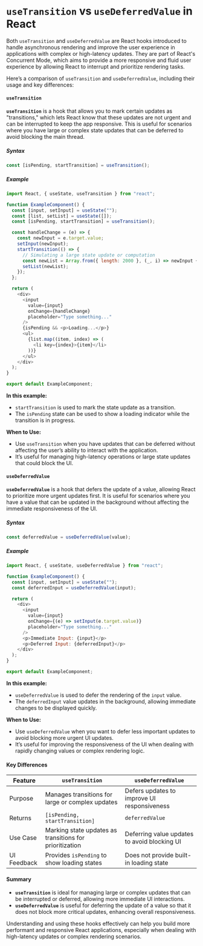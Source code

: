 # `useTransition` vs `useDeferredValue` in React

Both `useTransition` and `useDeferredValue` are React hooks introduced to handle asynchronous rendering and improve the user experience in applications with complex or high-latency updates. They are part of React's Concurrent Mode, which aims to provide a more responsive and fluid user experience by allowing React to interrupt and prioritize rendering tasks.

Here’s a comparison of `useTransition` and `useDeferredValue`, including their usage and key differences:

#### `useTransition`

**`useTransition`** is a hook that allows you to mark certain updates as "transitions," which lets React know that these updates are not urgent and can be interrupted to keep the app responsive. This is useful for scenarios where you have large or complex state updates that can be deferred to avoid blocking the main thread.

##### Syntax

```javascript
const [isPending, startTransition] = useTransition();
```

##### Example

```javascript
import React, { useState, useTransition } from "react";

function ExampleComponent() {
  const [input, setInput] = useState("");
  const [list, setList] = useState([]);
  const [isPending, startTransition] = useTransition();

  const handleChange = (e) => {
    const newInput = e.target.value;
    setInput(newInput);
    startTransition(() => {
      // Simulating a large state update or computation
      const newList = Array.from({ length: 2000 }, (_, i) => newInput + i);
      setList(newList);
    });
  };

  return (
    <div>
      <input
        value={input}
        onChange={handleChange}
        placeholder="Type something..."
      />
      {isPending && <p>Loading...</p>}
      <ul>
        {list.map((item, index) => (
          <li key={index}>{item}</li>
        ))}
      </ul>
    </div>
  );
}

export default ExampleComponent;
```

**In this example:**

- `startTransition` is used to mark the state update as a transition.
- The `isPending` state can be used to show a loading indicator while the transition is in progress.

**When to Use:**

- Use `useTransition` when you have updates that can be deferred without affecting the user’s ability to interact with the application.
- It’s useful for managing high-latency operations or large state updates that could block the UI.

#### `useDeferredValue`

**`useDeferredValue`** is a hook that defers the update of a value, allowing React to prioritize more urgent updates first. It is useful for scenarios where you have a value that can be updated in the background without affecting the immediate responsiveness of the UI.

##### Syntax

```javascript
const deferredValue = useDeferredValue(value);
```

##### Example

```javascript
import React, { useState, useDeferredValue } from "react";

function ExampleComponent() {
  const [input, setInput] = useState("");
  const deferredInput = useDeferredValue(input);

  return (
    <div>
      <input
        value={input}
        onChange={(e) => setInput(e.target.value)}
        placeholder="Type something..."
      />
      <p>Immediate Input: {input}</p>
      <p>Deferred Input: {deferredInput}</p>
    </div>
  );
}

export default ExampleComponent;
```

**In this example:**

- `useDeferredValue` is used to defer the rendering of the `input` value.
- The `deferredInput` value updates in the background, allowing immediate changes to be displayed quickly.

**When to Use:**

- Use `useDeferredValue` when you want to defer less important updates to avoid blocking more urgent UI updates.
- It’s useful for improving the responsiveness of the UI when dealing with rapidly changing values or complex rendering logic.

#### Key Differences

| Feature     | `useTransition`                                         | `useDeferredValue`                           |
| ----------- | ------------------------------------------------------- | -------------------------------------------- |
| Purpose     | Manages transitions for large or complex updates        | Defers updates to improve UI responsiveness  |
| Returns     | `[isPending, startTransition]`                          | `deferredValue`                              |
| Use Case    | Marking state updates as transitions for prioritization | Deferring value updates to avoid blocking UI |
| UI Feedback | Provides `isPending` to show loading states             | Does not provide built-in loading state      |

#### Summary

- **`useTransition`** is ideal for managing large or complex updates that can be interrupted or deferred, allowing more immediate UI interactions.
- **`useDeferredValue`** is useful for deferring the update of a value so that it does not block more critical updates, enhancing overall responsiveness.

Understanding and using these hooks effectively can help you build more performant and responsive React applications, especially when dealing with high-latency updates or complex rendering scenarios.
